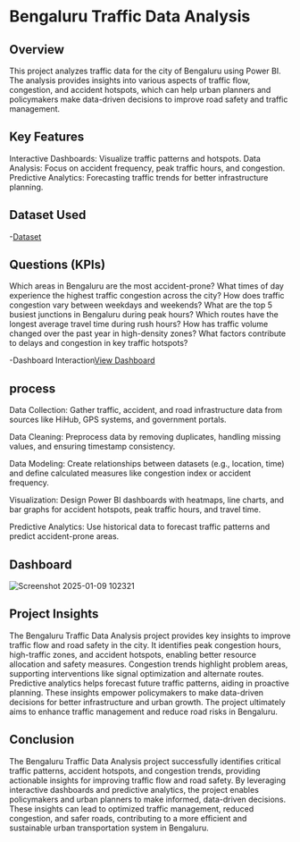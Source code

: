 # Bengaluru Traffic Data Analysis 
## Overview
This project analyzes traffic data for the city of Bengaluru using Power BI. The analysis provides insights into various aspects of traffic flow, congestion, and accident hotspots, which can help urban planners and policymakers make data-driven decisions to improve road safety and traffic management.

## Key Features
Interactive Dashboards: Visualize traffic patterns and hotspots.
Data Analysis: Focus on accident frequency, peak traffic hours, and congestion.
Predictive Analytics: Forecasting traffic trends for better infrastructure planning.

## Dataset Used
-<a href ="https://github.com/sudhagarv555/Bengaluru-Traffic-Data-Analysis/blob/main/Banglore_traffic_Dataset.csv">Dataset</a>

## Questions (KPIs)

Which areas in Bengaluru are the most accident-prone?
What times of day experience the highest traffic congestion across the city?
How does traffic congestion vary between weekdays and weekends?
What are the top 5 busiest junctions in Bengaluru during peak hours?
Which routes have the longest average travel time during rush hours?
How has traffic volume changed over the past year in high-density zones?
What factors contribute to delays and congestion in key traffic hotspots?


-Dashboard Interaction<a href="https://github.com/sudhagarv555/Bengaluru-Traffic-Data-Analysis/blob/main/POWER%20BI%20PROJECT.pbix">View Dashboard</a>

## process
Data Collection: Gather traffic, accident, and road infrastructure data from sources like HiHub, GPS systems, and government portals.

Data Cleaning: Preprocess data by removing duplicates, handling missing values, and ensuring timestamp consistency.

Data Modeling: Create relationships between datasets (e.g., location, time) and define calculated measures like congestion index or accident frequency.

Visualization: Design Power BI dashboards with heatmaps, line charts, and bar graphs for accident hotspots, peak traffic hours, and travel time.

Predictive Analytics: Use historical data to forecast traffic patterns and predict accident-prone areas.

## Dashboard
![Screenshot 2025-01-09 102321](https://github.com/user-attachments/assets/d1b7d855-1a42-4fca-8cb2-4688c9f35068)


## Project Insights
The Bengaluru Traffic Data Analysis project provides key insights to improve traffic flow and road safety in the city. It identifies peak congestion hours, high-traffic zones, and accident hotspots, enabling better resource allocation and safety measures. Congestion trends highlight problem areas, supporting interventions like signal optimization and alternate routes. Predictive analytics helps forecast future traffic patterns, aiding in proactive planning. These insights empower policymakers to make data-driven decisions for better infrastructure and urban growth. The project ultimately aims to enhance traffic management and reduce road risks in Bengaluru.
## Conclusion
The Bengaluru Traffic Data Analysis project successfully identifies critical traffic patterns, accident hotspots, and congestion trends, providing actionable insights for improving traffic flow and road safety. By leveraging interactive dashboards and predictive analytics, the project enables policymakers and urban planners to make informed, data-driven decisions. These insights can lead to optimized traffic management, reduced congestion, and safer roads, contributing to a more efficient and sustainable urban transportation system in Bengaluru.

